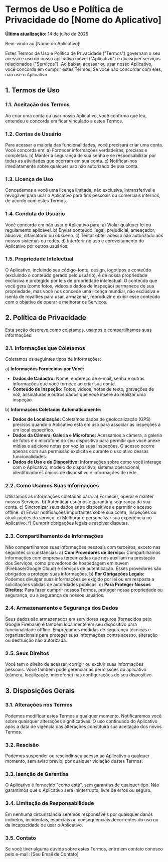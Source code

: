 # Termos de Uso e Política de Privacidade do [Nome do Aplicativo]

**Última atualização:** 14 de julho de 2025

Bem-vindo ao [Nome do Aplicativo]!

Estes Termos de Uso e Política de Privacidade ("Termos") governam o seu acesso e uso do nosso aplicativo móvel ("Aplicativo") e quaisquer serviços relacionados ("Serviços"). Ao baixar, acessar ou usar nosso Aplicativo, você concorda em cumprir estes Termos. Se você não concordar com eles, não use o Aplicativo.

## 1. Termos de Uso

### 1.1. Aceitação dos Termos
Ao criar uma conta ou usar nosso Aplicativo, você confirma que leu, entendeu e concorda em ficar vinculado a estes Termos.

### 1.2. Contas de Usuário
Para acessar a maioria das funcionalidades, você precisará criar uma conta. Você concorda em:
a) Fornecer informações verdadeiras, precisas e completas.
b) Manter a segurança de sua senha e se responsabilizar por todas as atividades que ocorram em sua conta.
c) Notificar-nos imediatamente sobre qualquer uso não autorizado de sua conta.

### 1.3. Licença de Uso
Concedemos a você uma licença limitada, não exclusiva, intransferível e revogável para usar o Aplicativo para fins pessoais ou comerciais internos, de acordo com estes Termos.

### 1.4. Conduta do Usuário
Você concorda em não usar o Aplicativo para:
a) Violar qualquer lei ou regulamento aplicável.
b) Enviar conteúdo ilegal, prejudicial, ameaçador, abusivo, difamatório ou obsceno.
c) Tentar obter acesso não autorizado aos nossos sistemas ou redes.
d) Interferir no uso e aproveitamento do Aplicativo por outros usuários.

### 1.5. Propriedade Intelectual
O Aplicativo, incluindo seu código-fonte, design, logotipos e conteúdo (excluindo o conteúdo gerado pelo usuário), é de nossa propriedade exclusiva e protegido por leis de propriedade intelectual. O conteúdo que você gera (como fotos, vídeos e dados de inspeção) permanece de sua propriedade, mas você nos concede uma licença mundial, não exclusiva e isenta de royalties para usar, armazenar, reproduzir e exibir esse conteúdo com o objetivo de operar e melhorar os Serviços.

## 2. Política de Privacidade

Esta seção descreve como coletamos, usamos e compartilhamos suas informações.

### 2.1. Informações que Coletamos
Coletamos os seguintes tipos de informações:

a) **Informações Fornecidas por Você:**
   - **Dados de Cadastro:** Nome, endereço de e-mail, senha e outras informações que você fornece ao criar sua conta.
   - **Conteúdo de Inspeção:** Fotos, vídeos, notas de texto, gravações de voz, assinaturas e outros dados que você insere ao realizar uma inspeção.

b) **Informações Coletadas Automaticamente:**
   - **Dados de Localização:** Coletamos dados de geolocalização (GPS) precisos quando o Aplicativo está em uso para associar as inspeções a um local específico.
   - **Dados da Câmera, Galeria e Microfone:** Acessamos a câmera, a galeria de fotos e o microfone do seu dispositivo para permitir que você anexe mídias e adicione notas por voz às suas inspeções. O acesso ocorre apenas com sua permissão explícita e durante o uso ativo dessas funcionalidades.
   - **Dados de Uso e do Dispositivo:** Informações sobre como você interage com o Aplicativo, modelo do dispositivo, sistema operacional, identificadores únicos de dispositivo e informações de rede.

### 2.2. Como Usamos Suas Informações
Utilizamos as informações coletadas para:
a) Fornecer, operar e manter nossos Serviços.
b) Autenticar usuários e garantir a segurança da sua conta.
c) Sincronizar seus dados entre dispositivos e permitir o acesso offline.
d) Enviar notificações importantes sobre sua conta, inspeções ou atualizações do serviço.
e) Melhorar e personalizar sua experiência no Aplicativo.
f) Cumprir obrigações legais e resolver disputas.

### 2.3. Compartilhamento de Informações
Não compartilhamos suas informações pessoais com terceiros, exceto nas seguintes circunstâncias:
a) **Com Provedores de Serviço:** Compartilhamos informações com empresas terceirizadas que nos auxiliam na prestação dos Serviços, como provedores de hospedagem em nuvem (Firebase/Google Cloud) e serviços de autenticação. Esses provedores são obrigados a proteger suas informações.
b) **Por Obrigações Legais:** Podemos divulgar suas informações se exigido por lei ou em resposta a solicitações válidas de autoridades públicas.
c) **Para Proteger Nossos Direitos:** Para fazer cumprir nossos Termos, proteger nossa propriedade ou segurança, ou a segurança de nossos usuários.

### 2.4. Armazenamento e Segurança dos Dados
Seus dados são armazenados em servidores seguros (fornecidos pelo Google Firebase) e também localmente em seu dispositivo para funcionalidade offline. Empregamos medidas de segurança técnicas e organizacionais para proteger suas informações contra acesso, alteração ou destruição não autorizada.

### 2.5. Seus Direitos
Você tem o direito de acessar, corrigir ou excluir suas informações pessoais. Você também pode gerenciar as permissões do aplicativo (câmera, localização, microfone) nas configurações do seu dispositivo.

## 3. Disposições Gerais

### 3.1. Alterações nos Termos
Podemos modificar estes Termos a qualquer momento. Notificaremos você sobre quaisquer alterações significativas. O uso continuado do Aplicativo após a data de vigência das alterações constituirá sua aceitação dos novos Termos.

### 3.2. Rescisão
Podemos suspender ou rescindir seu acesso ao Aplicativo a qualquer momento, sem aviso prévio, por qualquer violação destes Termos.

### 3.3. Isenção de Garantias
O Aplicativo é fornecido "como está", sem garantias de qualquer tipo. Não garantimos que o Aplicativo será ininterrupto, livre de erros ou seguro.

### 3.4. Limitação de Responsabilidade
Em nenhuma circunstância seremos responsáveis por quaisquer danos indiretos, incidentais, especiais ou consequenciais decorrentes do uso ou da incapacidade de usar o Aplicativo.

### 3.5. Contato
Se você tiver alguma dúvida sobre estes Termos, entre em contato conosco pelo e-mail: [Seu Email de Contato]
